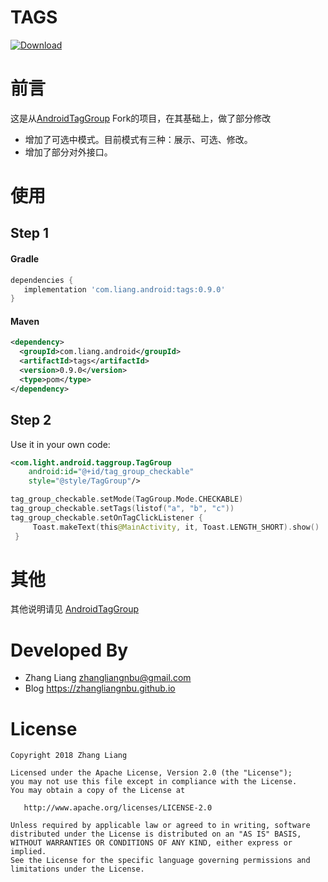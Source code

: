 # TAGS

[![Download](https://api.bintray.com/packages/zhangliang/android/tags/images/download.svg)](https://bintray.com/zhangliang/android/tags/_latestVersion)

# 前言

这是从[AndroidTagGroup](https://github.com/2dxgujun/AndroidTagGroup) Fork的项目，在其基础上，做了部分修改

* 增加了可选中模式。目前模式有三种：展示、可选、修改。
* 增加了部分对外接口。

# 使用

## Step 1

#### Gradle
```groovy
dependencies {
   implementation 'com.liang.android:tags:0.9.0'
}
```

#### Maven
```xml
<dependency>
  <groupId>com.liang.android</groupId>
  <artifactId>tags</artifactId>
  <version>0.9.0</version>
  <type>pom</type>
</dependency>
```

## Step 2

Use it in your own code:
```xml
<com.light.android.taggroup.TagGroup
	android:id="@+id/tag_group_checkable"
	style="@style/TagGroup"/>
```

```kotlin
tag_group_checkable.setMode(TagGroup.Mode.CHECKABLE)
tag_group_checkable.setTags(listof("a", "b", "c"))
tag_group_checkable.setOnTagClickListener {
     Toast.makeText(this@MainActivity, it, Toast.LENGTH_SHORT).show()
 }
```
# 其他

其他说明请见 [AndroidTagGroup](https://github.com/2dxgujun/AndroidTagGroup) 

# Developed By

* Zhang Liang <zhangliangnbu@gmail.com>
* Blog https://zhangliangnbu.github.io

# License

    Copyright 2018 Zhang Liang
    
    Licensed under the Apache License, Version 2.0 (the "License");
    you may not use this file except in compliance with the License.
    You may obtain a copy of the License at
    
       http://www.apache.org/licenses/LICENSE-2.0
    
    Unless required by applicable law or agreed to in writing, software
    distributed under the License is distributed on an "AS IS" BASIS,
    WITHOUT WARRANTIES OR CONDITIONS OF ANY KIND, either express or implied.
    See the License for the specific language governing permissions and
    limitations under the License.
